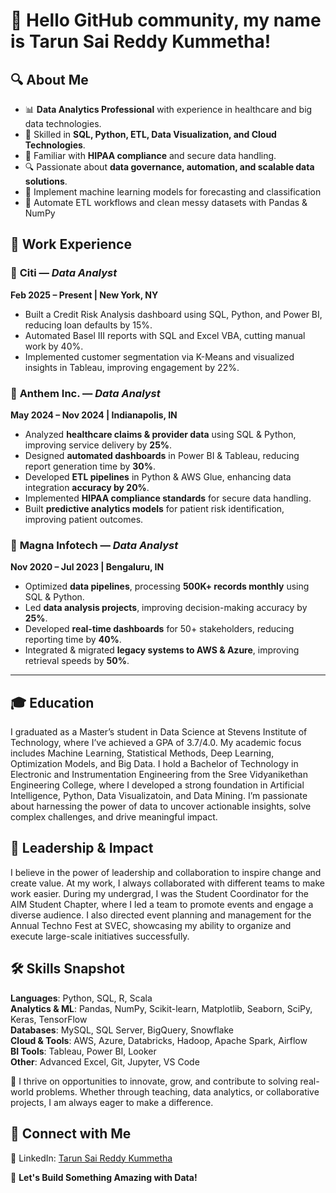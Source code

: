 # 👋 Hello GitHub community, my name is Tarun Sai Reddy Kummetha!

## 🔍 **About Me**
- 📊 **Data Analytics Professional** with experience in healthcare and big data technologies.
- 🚀 Skilled in **SQL, Python, ETL, Data Visualization, and Cloud Technologies**.
- 🏥 Familiar with **HIPAA compliance** and secure data handling.
- 🔍 Passionate about **data governance, automation, and scalable data solutions**.
- 🤖 Implement machine learning models for forecasting and classification
- 🧹 Automate ETL workflows and clean messy datasets with Pandas & NumPy

## 🏢 **Work Experience**
### 💼 **Citi** — *Data Analyst*  
**Feb 2025 – Present | New York, NY**
- Built a Credit Risk Analysis dashboard using SQL, Python, and Power BI, reducing loan defaults by 15%.  
- Automated Basel III reports with SQL and Excel VBA, cutting manual work by 40%.  
- Implemented customer segmentation via K-Means and visualized insights in Tableau, improving engagement by 22%.

### 💼 **Anthem Inc.** — *Data Analyst*  
**May 2024 – Nov 2024 | Indianapolis, IN**
- Analyzed **healthcare claims & provider data** using SQL & Python, improving service delivery by **25%**.
- Designed **automated dashboards** in Power BI & Tableau, reducing report generation time by **30%**.
- Developed **ETL pipelines** in Python & AWS Glue, enhancing data integration **accuracy by 20%**.
- Implemented **HIPAA compliance standards** for secure data handling.
- Built **predictive analytics models** for patient risk identification, improving patient outcomes.

### 💼 **Magna Infotech** — *Data Analyst*  
**Nov 2020 – Jul 2023 | Bengaluru, IN**
- Optimized **data pipelines**, processing **500K+ records monthly** using SQL & Python.
- Led **data analysis projects**, improving decision-making accuracy by **25%**.
- Developed **real-time dashboards** for 50+ stakeholders, reducing reporting time by **40%**.
- Integrated & migrated **legacy systems to AWS & Azure**, improving retrieval speeds by **50%**.

---

## 🎓 Education

I graduated as a Master’s student in Data Science at Stevens Institute of Technology, where I’ve achieved a GPA of 3.7/4.0. My academic focus includes Machine Learning, Statistical Methods, Deep Learning, Optimization Models, and Big Data. I hold a Bachelor of Technology in Electronic and Instrumentation Engineering from the Sree Vidyanikethan Engineering College, where I developed a strong foundation in Artificial Intelligence, Python, Data Visualizatoin, and Data Mining. I’m passionate about harnessing the power of data to uncover actionable insights, solve complex challenges, and drive meaningful impact.
 

## 🌟 Leadership & Impact

I believe in the power of leadership and collaboration to inspire change and create value. At my work, I always collaborated with different teams to make work easier. During my undergrad, I was the Student Coordinator for the AIM Student Chapter, where I led a team to promote events and engage a diverse audience. I also directed event planning and management for the Annual Techno Fest at SVEC, showcasing my ability to organize and execute large-scale initiatives successfully.

## 🛠️ Skills Snapshot

**Languages**: Python, SQL, R, Scala  
**Analytics & ML**: Pandas, NumPy, Scikit-learn, Matplotlib, Seaborn, SciPy, Keras, TensorFlow  
**Databases**: MySQL, SQL Server, BigQuery, Snowflake  
**Cloud & Tools**: AWS, Azure, Databricks, Hadoop, Apache Spark, Airflow  
**BI Tools**: Tableau, Power BI, Looker  
**Other**: Advanced Excel, Git, Jupyter, VS Code 




🚀 I thrive on opportunities to innovate, grow, and contribute to solving real-world problems. Whether through teaching, data analytics, or collaborative projects, I am always eager to make a difference.

## 🔗 **Connect with Me**
🔗 LinkedIn: [Tarun Sai Reddy Kummetha](https://www.linkedin.com/in/tarun-sai-reddy-k-3182b2237/)

📩 **Let's Build Something Amazing with Data!**


<!--
**Tarun110/Tarun110** is a ✨ _special_ ✨ repository because its `README.md` (this file) appears on your GitHub profile.

Here are some ideas to get you started:

- 🔭 I’m currently working on ...
- 🌱 I’m currently learning ...
- 👯 I’m looking to collaborate on ...
- 🤔 I’m looking for help with ...
- 💬 Ask me about ...
- 📫 How to reach me: ...
- 😄 Pronouns: ...
- ⚡ Fun fact: ...
-->
